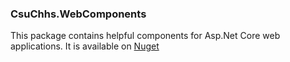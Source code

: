 ### CsuChhs.WebComponents

This package contains helpful components for Asp.Net Core web applications.  It is available on [Nuget](https://www.nuget.org/packages/CsuChhs.WebComponents/)
